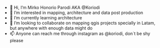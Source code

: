 - 👋 Hi, I’m Mirko Honorio Parodi AKA @Koriodi
- 👀 I’m interested in mapping, architecture and data post production 
- 🌱 I’m currently learning architecture
- 💞️ I’m looking to collaborate on mapping qgis projects specially in Latam, but anywhere with enough data might do
- 📫 Anyone can reach me through instagram as @koriodi, don´t be shy please
